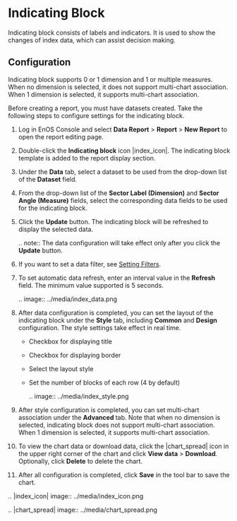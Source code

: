 # Indicating Block

Indicating block consists of labels and indicators. It is used to show the changes of index data, which can assist decision making.

## Configuration

Indicating block supports 0 or 1 dimension and 1 or multiple measures. When no dimension is selected, it does not support multi-chart association. When 1 dimension is selected, it supports multi-chart association.

Before creating a report, you must have datasets created. Take the following steps to configure settings for the indicating block.

1. Log in EnOS Console and select **Data Report** > **Report** > **New Report** to open the report editing page.

2. Double-click the **Indicating block** icon |index_icon|. The indicating block template is added to the report display section.

3. Under the **Data** tab, select a dataset to be used from the drop-down list of the **Dataset** field.

4. From the drop-down list of the **Sector Label (Dimension)** and **Sector Angle (Measure)** fields, select the corresponding data fields to be used for the indicating block.

5. Click the **Update** button. The indicating block will be refreshed to display the selected data.

   .. note:: The data configuration will take effect only after you click the **Update** button.

6. If you want to set a data filter, see [Setting Filters](filter).

7. To set automatic data refresh, enter an interval value in the **Refresh** field. The minimum value supported is 5 seconds.

   .. image:: ../media/index_data.png

8. After data configuration is completed, you can set the layout of the indicating block under the **Style** tab, including **Common** and **Design** configuration. The style settings take effect in real time.

   - Checkbox for displaying title

   - Checkbox for displaying border

   - Select the layout style

   - Set the number of blocks of each row (4 by default)

     .. image:: ../media/index_style.png

9. After style configuration is completed, you can set multi-chart association under the **Advanced** tab. Note that when no dimension is selected, indicating block does not support multi-chart association. When 1 dimension is selected, it supports multi-chart association.

10. To view the chart data or download data, click the |chart_spread| icon in the upper right corner of the chart and click **View data** > **Download**. Optionally, click **Delete** to delete the chart.

11. After all configuration is completed, click **Save** in the tool bar to save the chart.

.. |index_icon| image:: ../media/index_icon.png

.. |chart_spread| image:: ../media/chart_spread.png

<!--end-->
